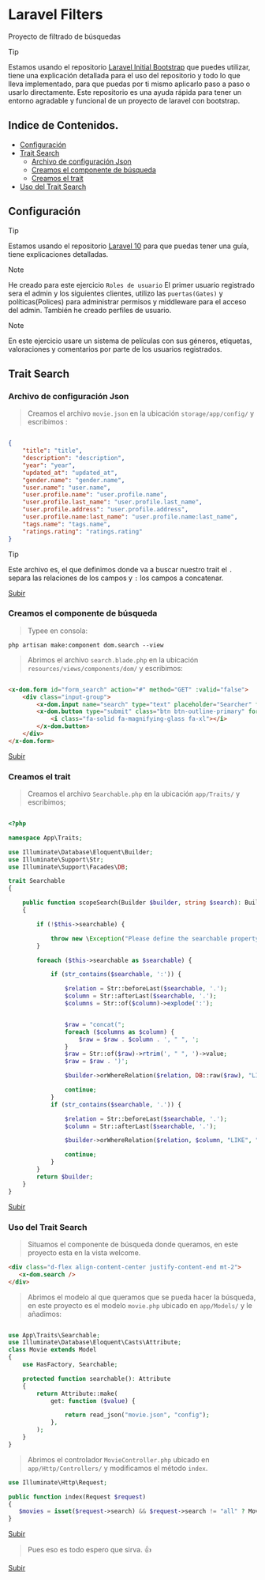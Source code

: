 # Laravel Filters

Proyecto de filtrado de búsquedas

> [!TIP]
> Estamos usando el repositorio [Laravel Initial Bootstrap](https://github.com/Mrrll/Laravel-Initial-Bootstrap) que puedes utilizar, tiene una explicación detallada para el uso del repositorio y todo lo que lleva implementado, para que puedas por ti mismo aplicarlo paso a paso o usarlo directamente. Este repositorio es una ayuda rápida para tener un entorno agradable y funcional de un proyecto de laravel con bootstrap.

<a name="top"></a>

## Indice de Contenidos.

-   [Configuración](#item1)
-   [Trait Search](#item2)
    -   [Archivo de configuración Json](#item3)
    -   [Creamos el componente de búsqueda](#item4)
    -   [Creamos el trait](#item5)
-   [Uso del Trait Search](#item6)


<a name="item1"></a>

## Configuración

> [!TIP]
> Estamos usando el repositorio [Laravel 10](https://github.com/Mrrll/Laravel10) para que puedas tener una guía, tiene explicaciones detalladas.

> [!NOTE]
> He creado para este ejercicio `Roles de usuario` El primer usuario registrado sera el admin y los siguientes clientes, utilizo las `puertas(Gates)` y políticas(Polices) para administrar permisos y middleware para el acceso del admin. También he creado perfiles de usuario.

> [!NOTE]
> En este ejercicio usare un sistema de películas con sus géneros, etiquetas, valoraciones y comentarios por parte de los usuarios registrados.

<a name="item2"></a>

## Trait Search

<a name="item3"></a>

### Archivo de configuración Json

> Creamos el archivo `movie.json` en la ubicación `storage/app/config/` y escribimos :

```json

{
    "title": "title",
    "description": "description",
    "year": "year",
    "updated_at": "updated_at",
    "gender.name": "gender.name",
    "user.name": "user.name",
    "user.profile.name": "user.profile.name",
    "user.profile.last_name": "user.profile.last_name",
    "user.profile.address": "user.profile.address",
    "user.profile.name:last_name": "user.profile.name:last_name",
    "tags.name": "tags.name",
    "ratings.rating": "ratings.rating"
}

```

> [!TIP]
> Este archivo es, el que definimos donde va a buscar nuestro trait el `.` separa las relaciones de los campos y  `:` los campos a concatenar.

[Subir](#top)

<a name="item4"></a>

### Creamos el componente de búsqueda

> Typee en consola:

```console
php artisan make:component dom.search --view
```

> Abrimos el archivo `search.blade.php` en la ubicación `resources/views/components/dom/` y escribimos:

```html

<x-dom.form id="form_search" action="#" method="GET" :valid="false">
    <div class="input-group">
        <x-dom.input name="search" type="text" placeholder="Searcher" form="form_search" />
        <x-dom.button type="submit" class="btn btn-outline-primary" form="form_search">
            <i class="fa-solid fa-magnifying-glass fa-xl"></i>
        </x-dom.button>
    </div>
</x-dom.form>

```

[Subir](#top)

<a name="item5"></a>

### Creamos el trait

> Creamos el archivo `Searchable.php` en la ubicación `app/Traits/` y escribimos;

```php

<?php

namespace App\Traits;

use Illuminate\Database\Eloquent\Builder;
use Illuminate\Support\Str;
use Illuminate\Support\Facades\DB;

trait Searchable
{

    public function scopeSearch(Builder $builder, string $search): Builder
    {

        if (!$this->searchable) {

            throw new \Exception("Please define the searchable property");
        }

        foreach ($this->searchable as $searchable) {

            if (str_contains($searchable, ':')) {

                $relation = Str::beforeLast($searchable, '.');
                $column = Str::afterLast($searchable, '.');
                $columns = Str::of($column)->explode(':');


                $raw = "concat(";
                foreach ($columns as $column) {
                    $raw = $raw . $column . ', " ", ';
                }
                $raw = Str::of($raw)->rtrim(', " ", ')->value;
                $raw = $raw . ')';

                $builder->orWhereRelation($relation, DB::raw($raw), "LIKE", "%$search%");

                continue;
            }
            if (str_contains($searchable, '.')) {

                $relation = Str::beforeLast($searchable, '.');
                $column = Str::afterLast($searchable, '.');

                $builder->orWhereRelation($relation, $column, "LIKE", "%$search%");

                continue;
            }
        }
        return $builder;
    }
}


```

[Subir](#top)

<a name="item6"></a>

### Uso del Trait Search

> Situamos el componente de búsqueda donde queramos, en este proyecto esta en la vista welcome.

```html
<div class="d-flex align-content-center justify-content-end mt-2">
   <x-dom.search />
</div>
```

> Abrimos el modelo al que queramos que se pueda hacer la búsqueda, en este proyecto es el modelo `movie.php` ubicado en `app/Models/` y le añadimos:

```php

use App\Traits\Searchable;
use Illuminate\Database\Eloquent\Casts\Attribute;
class Movie extends Model
{
    use HasFactory, Searchable;

    protected function searchable(): Attribute
    {
        return Attribute::make(
            get: function ($value) {

                return read_json("movie.json", "config");
            },
        );
    }
}

```
> Abrimos el controlador `MovieController.php` ubicado en `app/Http/Controllers/` y modificamos el método `index`.

```php
use Illuminate\Http\Request;

public function index(Request $request)
{
   $movies = isset($request->search) && $request->search != "all" ? Movie::search($request->search)->paginate(6)->withQueryString() : Movie::orderBy('id', 'desc')->paginate(6);
}
```
[Subir](#top)

> Pues eso es todo espero que sirva. 👍

[Subir](#top)
